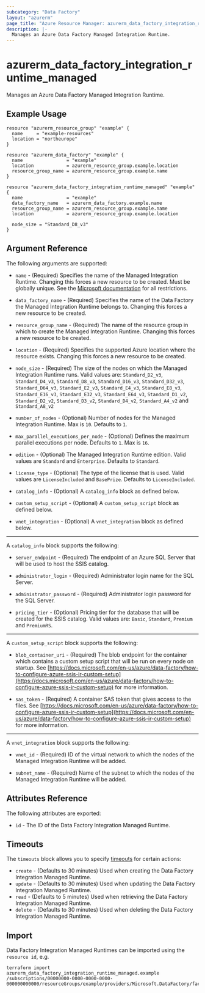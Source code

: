 ```yaml
---
subcategory: "Data Factory"
layout: "azurerm"
page_title: "Azure Resource Manager: azurerm_data_factory_integration_runtime_managed"
description: |-
  Manages an Azure Data Factory Managed Integration Runtime.
---
```


# azurerm_data_factory_integration_runtime_managed

Manages an Azure Data Factory Managed Integration Runtime.

## Example Usage

```hcl
resource "azurerm_resource_group" "example" {
  name     = "example-resources"
  location = "northeurope"
}

resource "azurerm_data_factory" "example" {
  name                = "example"
  location            = azurerm_resource_group.example.location
  resource_group_name = azurerm_resource_group.example.name
}

resource "azurerm_data_factory_integration_runtime_managed" "example" {
  name                = "example"
  data_factory_name   = azurerm_data_factory.example.name
  resource_group_name = azurerm_resource_group.example.name
  location            = azurerm_resource_group.example.location

  node_size = "Standard_D8_v3"
}
```

## Argument Reference

The following arguments are supported:

* `name` - (Required) Specifies the name of the Managed Integration Runtime. Changing this forces a new resource to be created. Must be globally unique. See the [Microsoft documentation](https://docs.microsoft.com/en-us/azure/data-factory/naming-rules) for all restrictions.

* `data_factory_name` - (Required) Specifies the name of the Data Factory the Managed Integration Runtime belongs to. Changing this forces a new resource to be created.

* `resource_group_name` - (Required) The name of the resource group in which to create the Managed Integration Runtime. Changing this forces a new resource to be created.

* `location` - (Required) Specifies the supported Azure location where the resource exists. Changing this forces a new resource to be created.

* `node_size` - (Required) The size of the nodes on which the Managed Integration Runtime runs. Valid values are: `Standard_D2_v3`, `Standard_D4_v3`, `Standard_D8_v3`, `Standard_D16_v3`, `Standard_D32_v3`, `Standard_D64_v3`, `Standard_E2_v3`, `Standard_E4_v3`, `Standard_E8_v3`, `Standard_E16_v3`, `Standard_E32_v3`, `Standard_E64_v3`, `Standard_D1_v2`, `Standard_D2_v2`, `Standard_D3_v2`, `Standard_D4_v2`, `Standard_A4_v2` and `Standard_A8_v2`

* `number_of_nodes` - (Optional) Number of nodes for the Managed Integration Runtime. Max is `10`. Defaults to `1`.

* `max_parallel_executions_per_node` - (Optional) Defines the maximum parallel executions per node. Defaults to `1`. Max is `16`.

* `edition` - (Optional) The Managed Integration Runtime edition. Valid values are `Standard` and `Enterprise`. Defaults to `Standard`.

* `license_type` - (Optional) The type of the license that is used. Valid values are `LicenseIncluded` and `BasePrize`. Defaults to `LicenseIncluded`.

* `catalog_info` - (Optional) A `catalog_info` block as defined below.

* `custom_setup_script` - (Optional) A `custom_setup_script` block as defined below.

* `vnet_integration` - (Optional) A `vnet_integration` block as defined below.

---

A `catalog_info` block supports the following:

* `server_endpoint` - (Required) The endpoint of an Azure SQL Server that will be used to host the SSIS catalog.

* `administrator_login` - (Required) Administrator login name for the SQL Server.

* `administrator_password` - (Required) Administrator login password for the SQL Server.

* `pricing_tier` - (Optional) Pricing tier for the database that will be created for the SSIS catalog. Valid values are: `Basic`, `Standard`, `Premium` and `PremiumRS`.

---

A `custom_setup_script` block supports the following:

* `blob_container_uri` - (Required) The blob endpoint for the container which contains a custom setup script that will be run on every node on startup. See [https://docs.microsoft.com/en-us/azure/data-factory/how-to-configure-azure-ssis-ir-custom-setup](https://docs.microsoft.com/en-us/azure/data-factory/how-to-configure-azure-ssis-ir-custom-setup) for more information.

* `sas_token` - (Required) A container SAS token that gives access to the files. See [https://docs.microsoft.com/en-us/azure/data-factory/how-to-configure-azure-ssis-ir-custom-setup](https://docs.microsoft.com/en-us/azure/data-factory/how-to-configure-azure-ssis-ir-custom-setup) for more information.

---

A `vnet_integration` block supports the following:

* `vnet_id` - (Required) ID of the virtual network to which the nodes of the Managed Integration Runtime will be added.

* `subnet_name` - (Required) Name of the subnet to which the nodes of the Managed Integration Runtime will be added.

## Attributes Reference

The following attributes are exported:

* `id` - The ID of the Data Factory Integration Managed Runtime.

## Timeouts

The `timeouts` block allows you to specify [timeouts](https://www.terraform.io/docs/configuration/resources.html#timeouts) for certain actions:

* `create` - (Defaults to 30 minutes) Used when creating the Data Factory Integration Managed Runtime.
* `update` - (Defaults to 30 minutes) Used when updating the Data Factory Integration Managed Runtime.
* `read` - (Defaults to 5 minutes) Used when retrieving the Data Factory Integration Managed Runtime.
* `delete` - (Defaults to 30 minutes) Used when deleting the Data Factory Integration Managed Runtime.

## Import

Data Factory Integration Managed Runtimes can be imported using the `resource id`, e.g.

```shell
terraform import azurerm_data_factory_integration_runtime_managed.example /subscriptions/00000000-0000-0000-0000-000000000000/resourceGroups/example/providers/Microsoft.DataFactory/factories/example/integrationruntimes/example
```
